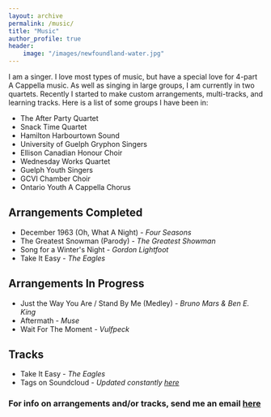 ```yaml
---
layout: archive
permalink: /music/
title: "Music"
author_profile: true
header:
    image: "/images/newfoundland-water.jpg"
---
```

I am a singer. I love most types of music, but have a special love for 4-part A Cappella music. As well as singing in large groups, I am currently in two quartets. Recently I started to make custom arrangements, multi-tracks, and learning tracks. Here is a list of some groups I have been in:

- The After Party Quartet
- Snack Time Quartet
- Hamilton Harbourtown Sound
- University of Guelph Gryphon Singers
- Ellison Canadian Honour Choir
- Wednesday Works Quartet
- Guelph Youth Singers
- GCVI Chamber Choir
- Ontario Youth A Cappella Chorus

## Arrangements Completed
- December 1963 \(Oh, What A Night\) - *Four Seasons*
- The Greatest Snowman \(Parody\) - *The Greatest Showman*
- Song for a Winter's Night - *Gordon Lightfoot*
- Take It Easy - *The Eagles*

## Arrangements In Progress
- Just the Way You Are / Stand By Me \(Medley\) - *Bruno Mars & Ben E. King*
- Aftermath - *Muse*
- Wait For The Moment - *Vulfpeck*

## Tracks
- Take It Easy - *The Eagles*
- Tags on Soundcloud - *Updated constantly [here](https://soundcloud.com/user-899983098)*

### For info on arrangements and/or tracks, send me an email [here](mailto:ben.sproule55@gmail.com)